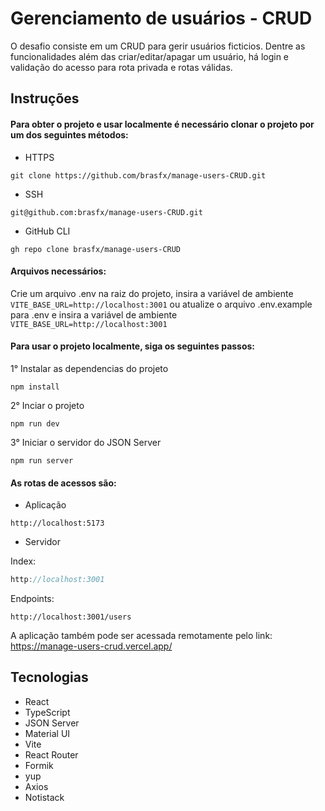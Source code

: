 # Gerenciamento de usuários - CRUD

O desafio consiste em um CRUD para gerir usuários ficticios.
Dentre as funcionalidades além das criar/editar/apagar um usuário, há login e validação do acesso para rota privada e rotas válidas.

## Instruções
#### Para obter o projeto e usar localmente é necessário clonar o projeto por um dos seguintes métodos:

- HTTPS
```
git clone https://github.com/brasfx/manage-users-CRUD.git
````
- SSH
```
git@github.com:brasfx/manage-users-CRUD.git
```
- GitHub CLI
```
gh repo clone brasfx/manage-users-CRUD
```
#### Arquivos necessários:
Crie um arquivo .env na raiz do projeto, insira a variável de ambiente `VITE_BASE_URL=http://localhost:3001` ou atualize o arquivo .env.example para .env e insira a variável de ambiente `VITE_BASE_URL=http://localhost:3001`

#### Para usar o projeto localmente, siga os seguintes passos:

1° Instalar as dependencias do projeto
```
npm install
```
2° Inciar o projeto
```
npm run dev
```
3° Iniciar o servidor do JSON Server
```
npm run server
```
#### As rotas de acessos são:
- Aplicação
```
http://localhost:5173
```
- Servidor

Index:
```js
http://localhost:3001
```
Endpoints:
```
http://localhost:3001/users
```
A aplicação também pode ser acessada remotamente pelo link: https://manage-users-crud.vercel.app/

## Tecnologias
 - React
 - TypeScript
 - JSON Server
 - Material UI
 - Vite
 - React Router
 - Formik
 - yup
 - Axios
 - Notistack
